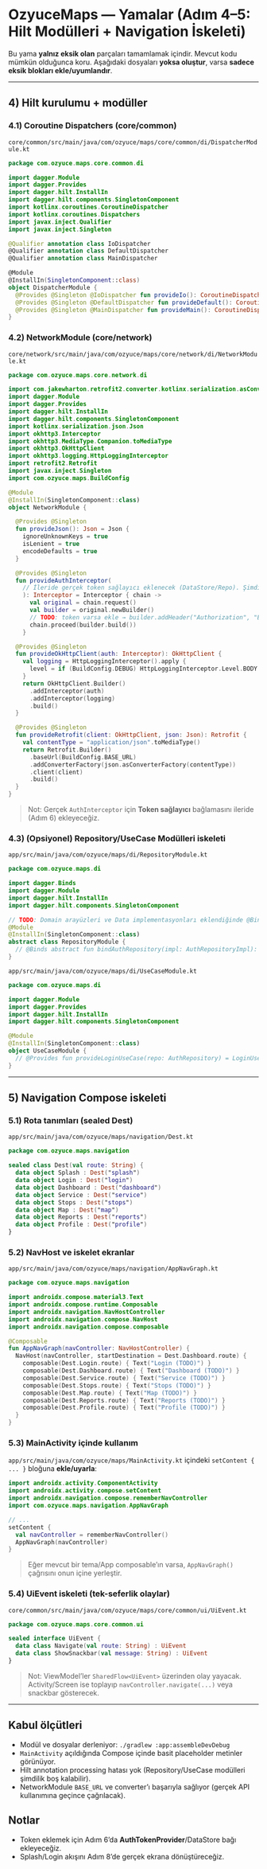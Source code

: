 # OzyuceMaps — Yamalar (Adım 4–5: Hilt Modülleri + Navigation İskeleti)

Bu yama **yalnız eksik olan** parçaları tamamlamak içindir. Mevcut kodu mümkün olduğunca koru.
Aşağıdaki dosyaları **yoksa oluştur**, varsa **sadece eksik blokları ekle/uyumlandır**.

---

## 4) Hilt kurulumu + modüller

### 4.1) Coroutine Dispatchers (core/common)

`core/common/src/main/java/com/ozyuce/maps/core/common/di/DispatcherModule.kt`
```kotlin
package com.ozyuce.maps.core.common.di

import dagger.Module
import dagger.Provides
import dagger.hilt.InstallIn
import dagger.hilt.components.SingletonComponent
import kotlinx.coroutines.CoroutineDispatcher
import kotlinx.coroutines.Dispatchers
import javax.inject.Qualifier
import javax.inject.Singleton

@Qualifier annotation class IoDispatcher
@Qualifier annotation class DefaultDispatcher
@Qualifier annotation class MainDispatcher

@Module
@InstallIn(SingletonComponent::class)
object DispatcherModule {
  @Provides @Singleton @IoDispatcher fun provideIo(): CoroutineDispatcher = Dispatchers.IO
  @Provides @Singleton @DefaultDispatcher fun provideDefault(): CoroutineDispatcher = Dispatchers.Default
  @Provides @Singleton @MainDispatcher fun provideMain(): CoroutineDispatcher = Dispatchers.Main
}
```

### 4.2) NetworkModule (core/network)

`core/network/src/main/java/com/ozyuce/maps/core/network/di/NetworkModule.kt`
```kotlin
package com.ozyuce.maps.core.network.di

import com.jakewharton.retrofit2.converter.kotlinx.serialization.asConverterFactory
import dagger.Module
import dagger.Provides
import dagger.hilt.InstallIn
import dagger.hilt.components.SingletonComponent
import kotlinx.serialization.json.Json
import okhttp3.Interceptor
import okhttp3.MediaType.Companion.toMediaType
import okhttp3.OkHttpClient
import okhttp3.logging.HttpLoggingInterceptor
import retrofit2.Retrofit
import javax.inject.Singleton
import com.ozyuce.maps.BuildConfig

@Module
@InstallIn(SingletonComponent::class)
object NetworkModule {

  @Provides @Singleton
  fun provideJson(): Json = Json {
    ignoreUnknownKeys = true
    isLenient = true
    encodeDefaults = true
  }

  @Provides @Singleton
  fun provideAuthInterceptor(
    // İleride gerçek token sağlayıcı eklenecek (DataStore/Repo). Şimdilik no-op.
    ): Interceptor = Interceptor { chain ->
      val original = chain.request()
      val builder = original.newBuilder()
      // TODO: token varsa ekle → builder.addHeader("Authorization", "Bearer $token")
      chain.proceed(builder.build())
    }

  @Provides @Singleton
  fun provideOkHttpClient(auth: Interceptor): OkHttpClient {
    val logging = HttpLoggingInterceptor().apply {
      level = if (BuildConfig.DEBUG) HttpLoggingInterceptor.Level.BODY else HttpLoggingInterceptor.Level.NONE
    }
    return OkHttpClient.Builder()
      .addInterceptor(auth)
      .addInterceptor(logging)
      .build()
  }

  @Provides @Singleton
  fun provideRetrofit(client: OkHttpClient, json: Json): Retrofit {
    val contentType = "application/json".toMediaType()
    return Retrofit.Builder()
      .baseUrl(BuildConfig.BASE_URL)
      .addConverterFactory(json.asConverterFactory(contentType))
      .client(client)
      .build()
  }
}
```

> Not: Gerçek `AuthInterceptor` için **Token sağlayıcı** bağlamasını ileride (Adım 6) ekleyeceğiz.

### 4.3) (Opsiyonel) Repository/UseCase Modülleri iskeleti

`app/src/main/java/com/ozyuce/maps/di/RepositoryModule.kt`
```kotlin
package com.ozyuce.maps.di

import dagger.Binds
import dagger.Module
import dagger.hilt.InstallIn
import dagger.hilt.components.SingletonComponent

// TODO: Domain arayüzleri ve Data implementasyonları eklendiğinde @Binds ile eşle.
@Module
@InstallIn(SingletonComponent::class)
abstract class RepositoryModule {
  // @Binds abstract fun bindAuthRepository(impl: AuthRepositoryImpl): AuthRepository
}
```

`app/src/main/java/com/ozyuce/maps/di/UseCaseModule.kt`
```kotlin
package com.ozyuce.maps.di

import dagger.Module
import dagger.Provides
import dagger.hilt.InstallIn
import dagger.hilt.components.SingletonComponent

@Module
@InstallIn(SingletonComponent::class)
object UseCaseModule {
  // @Provides fun provideLoginUseCase(repo: AuthRepository) = LoginUseCase(repo)
}
```

---

## 5) Navigation Compose iskeleti

### 5.1) Rota tanımları (sealed Dest)
`app/src/main/java/com/ozyuce/maps/navigation/Dest.kt`
```kotlin
package com.ozyuce.maps.navigation

sealed class Dest(val route: String) {
  data object Splash : Dest("splash")
  data object Login : Dest("login")
  data object Dashboard : Dest("dashboard")
  data object Service : Dest("service")
  data object Stops : Dest("stops")
  data object Map : Dest("map")
  data object Reports : Dest("reports")
  data object Profile : Dest("profile")
}
```

### 5.2) NavHost ve iskelet ekranlar
`app/src/main/java/com/ozyuce/maps/navigation/AppNavGraph.kt`
```kotlin
package com.ozyuce.maps.navigation

import androidx.compose.material3.Text
import androidx.compose.runtime.Composable
import androidx.navigation.NavHostController
import androidx.navigation.compose.NavHost
import androidx.navigation.compose.composable

@Composable
fun AppNavGraph(navController: NavHostController) {
  NavHost(navController, startDestination = Dest.Dashboard.route) {
    composable(Dest.Login.route) { Text("Login (TODO)") }
    composable(Dest.Dashboard.route) { Text("Dashboard (TODO)") }
    composable(Dest.Service.route) { Text("Service (TODO)") }
    composable(Dest.Stops.route) { Text("Stops (TODO)") }
    composable(Dest.Map.route) { Text("Map (TODO)") }
    composable(Dest.Reports.route) { Text("Reports (TODO)") }
    composable(Dest.Profile.route) { Text("Profile (TODO)") }
  }
}
```

### 5.3) MainActivity içinde kullanım
`app/src/main/java/com/ozyuce/maps/MainActivity.kt` içindeki `setContent { ... }` bloğuna **ekle/uyarla**:
```kotlin
import androidx.activity.ComponentActivity
import androidx.activity.compose.setContent
import androidx.navigation.compose.rememberNavController
import com.ozyuce.maps.navigation.AppNavGraph

// ...
setContent {
  val navController = rememberNavController()
  AppNavGraph(navController)
}
```

> Eğer mevcut bir tema/App composable’ın varsa, `AppNavGraph()` çağrısını onun içine yerleştir.

### 5.4) UiEvent iskeleti (tek-seferlik olaylar)
`core/common/src/main/java/com/ozyuce/maps/core/common/ui/UiEvent.kt`
```kotlin
package com.ozyuce.maps.core.common.ui

sealed interface UiEvent {
  data class Navigate(val route: String) : UiEvent
  data class ShowSnackbar(val message: String) : UiEvent
}
```

> Not: ViewModel’ler `SharedFlow<UiEvent>` üzerinden olay yayacak. Activity/Screen ise toplayıp `navController.navigate(...)` veya snackbar gösterecek.

---

## Kabul ölçütleri
- Modül ve dosyalar derleniyor: `./gradlew :app:assembleDevDebug`
- `MainActivity` açıldığında Compose içinde basit placeholder metinler görünüyor.
- Hilt annotation processing hatası yok (Repository/UseCase modülleri şimdilik boş kalabilir).
- NetworkModule `BASE_URL` ve converter’ı başarıyla sağlıyor (gerçek API kullanımına geçince çağrılacak).

## Notlar
- Token eklemek için Adım 6’da **AuthTokenProvider**/DataStore bağı ekleyeceğiz.
- Splash/Login akışını Adım 8’de gerçek ekrana dönüştüreceğiz.
